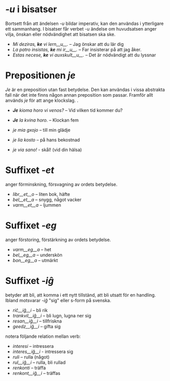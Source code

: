 # *-u* i bisatser

Bortsett från att ändelsen *-u* bildar imperativ, kan den användas i ytterligare ett sammanhang. I bisatser får verbet *-u* ändelse om huvudsatsen anger vilja, önskan eller nödvändighet att bisatsen ska ske. 

- *Mi deziras, __ke__ vi lern__u__.* – Jag önskar att du lär dig
- *La patro insistas, __ke__ mi ir__u__.* – Far insisterar på att jag åker.
- *Estas necese, __ke__ vi auxskult__u__.* – Det är nödvändigt att du lyssnar
 
# Prepositionen *je*

*Je* är en preposition utan fast betydelse. Den kan användas i vissa abstrakta fall när det inte finns någon annan preposition som passar. Framför allt används *je* för att ange klockslag. 
.
- *__Je__ kioma horo vi venos?* – Vid vilken tid kommer du?
- *__Je__ la kvina horo.* – Klockan fem

- *je mia gxojo* – till min glädje
- *je lia kosto* – på hans bekostnad
- *je via sano!* - skål! (vid din hälsa)
 
# Suffixet *-et*

anger förminskning, försvagning av ordets betydelse.

- *libr__et__o* – liten bok, häfte
- *bel__et__a*  – snygg, något vacker
- *varm__et__a* – ljummen
 

# Suffixet *-eg*

anger förstoring, förstärkning av ordets betydelse.

- *varm__eg__a*  – het
- *bel__eg__a*   – underskön
- *bon__eg__a*   – utmärkt
 

# Suffixet *-iĝ*

betyder att bli, att komma i ett nytt tillständ, att bli utsatt för en handling. Ibland motsvarar *-iĝ* "sig" eller s-form på svenska.

- *riĉ__iĝ__i*      – bli rik
- *trankvil__iĝ__i* – bli lugn, lugna ner sig
- *resan__iĝ__i*    – tillfriskna
- *geedz__iĝ__i*    – gifta sig

notera följande relation mellan verb:

- *interesi* – intressera
 - *interes__iĝ__i* - intressera sig
- *ruli* – rulla (något)
 - *rul__iĝ__i* – rulla, bli rullad
- *renkonti* – träffa
 - *renkont__iĝ__i* – träffas

 

